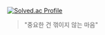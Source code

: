 [![Solved.ac Profile](http://mazassumnida.wtf/api/v2/generate_badge?boj=yoonmen)](https://solved.ac/yoonmen/)
> "중요한 건 꺾이지 않는 마음"
